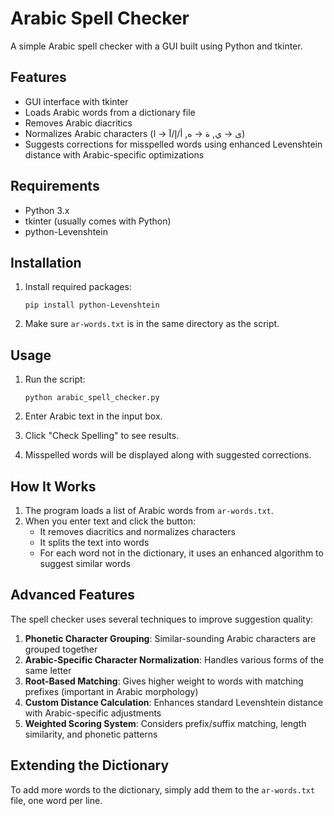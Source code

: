 # Arabic Spell Checker

A simple Arabic spell checker with a GUI built using Python and tkinter.

## Features

- GUI interface with tkinter
- Loads Arabic words from a dictionary file
- Removes Arabic diacritics
- Normalizes Arabic characters (ى → ي, ة → ه, أ/إ/آ → ا)
- Suggests corrections for misspelled words using enhanced Levenshtein distance with Arabic-specific optimizations

## Requirements

- Python 3.x
- tkinter (usually comes with Python)
- python-Levenshtein

## Installation

1. Install required packages:

   ```
   pip install python-Levenshtein
   ```

2. Make sure `ar-words.txt` is in the same directory as the script.

## Usage

1. Run the script:

   ```
   python arabic_spell_checker.py
   ```

2. Enter Arabic text in the input box.
3. Click "Check Spelling" to see results.
4. Misspelled words will be displayed along with suggested corrections.

## How It Works

1. The program loads a list of Arabic words from `ar-words.txt`.
2. When you enter text and click the button:
   - It removes diacritics and normalizes characters
   - It splits the text into words
   - For each word not in the dictionary, it uses an enhanced algorithm to suggest similar words

## Advanced Features

The spell checker uses several techniques to improve suggestion quality:

1. **Phonetic Character Grouping**: Similar-sounding Arabic characters are grouped together
2. **Arabic-Specific Character Normalization**: Handles various forms of the same letter
3. **Root-Based Matching**: Gives higher weight to words with matching prefixes (important in Arabic morphology)
4. **Custom Distance Calculation**: Enhances standard Levenshtein distance with Arabic-specific adjustments
5. **Weighted Scoring System**: Considers prefix/suffix matching, length similarity, and phonetic patterns

## Extending the Dictionary

To add more words to the dictionary, simply add them to the `ar-words.txt` file, one word per line.
